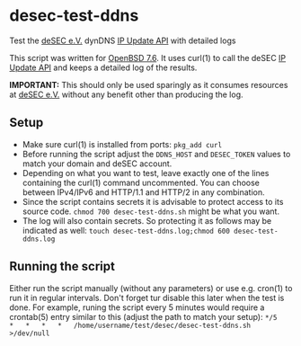 # desec-test-ddns
Test the [deSEC e.V.](https://desec.io) dynDNS [IP Update API](https://desec.readthedocs.io/en/latest/dyndns/update-api.html) with detailed logs

This script was written for [OpenBSD 7.6](https://openbsd.org/76.html). It uses curl(1) to call the deSEC [IP Update API](https://desec.readthedocs.io/en/latest/dyndns/update-api.html) and keeps a detailed log of the results.

**IMPORTANT:** This should only be used sparingly as it consumes resources at [deSEC e.V.](https://desec.io) without any benefit other than producing the log.

## Setup
* Make sure curl(1) is installed from ports: `pkg_add curl`
* Before running the script adjust the `DDNS_HOST` and `DESEC_TOKEN` values to match your domain and deSEC account.
* Depending on what you want to test, leave exactly one of the lines containing the curl(1) command uncommented. You can choose between IPv4/IPv6 and HTTP/1.1 and HTTP/2 in any combination.
* Since the script contains secrets it is advisable to protect access to its source code. `chmod 700 desec-test-ddns.sh` might be what you want.
* The log will also contain secrets. So protecting it as follows may be indicated as well: `touch desec-test-ddns.log;chmod 600 desec-test-ddns.log`


## Running the script
Either run the script manually (without any parameters) or use e.g. cron(1) to run it in regular intervals. Don't forget tur disable this later when the test is done.
For example, runing the script every 5 minutes would require a crontab(5) entry similar to this (adjust the path to match your setup):
`*/5	*	*	*	*	/home/username/test/desec/desec-test-ddns.sh >/dev/null`
